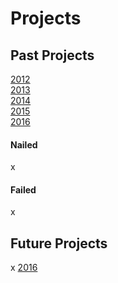 # Projects

## Past Projects
[2012](www.github.com/itsn1x/Projects/2012/2012readme.md)  
[2013](wwww.github.com/itsN1x/Projects/2013/2013readme.md)  
[2014](wwww.github.com/itsN1x/Projects/2014/2014readme.md)  
[2015](wwww.github.com/itsN1x/Projects/2015/2015readme.md)  
[2016](wwww.github.com/itsN1x/Projects/2016/2016readme.md)  
#### Nailed
x
#### Failed
x
## Future Projects
x
[2016](wwww.github.com/itsN1x/Projects/2016)
